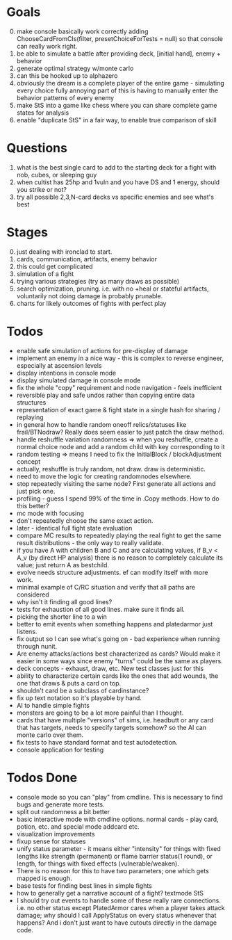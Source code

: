 ﻿Goals
==

0. make console basically work correctly adding ChooseCardFromCIs(filter, presetChoiceForTests = null) so that console can really work right.
1. be able to simulate a battle after providing deck, [initial hand], enemy + behavior
2. generate optimal strategy w/monte carlo
3. can this be hooked up to alphazero
4. obviously the dream is a complete player of the entire game - simulating every choice fully
	annoying part of this is having to manually enter the behavior patterns of every enemy
5. make StS into a game like chess where you can share complete game states for analysis
6. enable "duplicate StS" in a fair way, to enable true comparison of skill

Questions
==
1. what is the best single card to add to the starting deck for a fight with nob, cubes, or sleeping guy
2. when cultist has 25hp and 1vuln and you have DS and 1 energy, should you strike or not?
3. try all possible 2,3,N-card decks vs specific enemies and see what's best

Stages
==

0. just dealing with ironclad to start.
1. cards, communication, artifacts, enemy behavior
2. this could get complicated
3. simulation of a fight
4. trying various strategies (try as many draws as possible)
5. search optimization, pruning.  i.e. with no +heal or stateful artifacts, voluntarily not doing damage is probably prunable.
6. charts for likely outcomes of fights with perfect play

Todos
==
 - enable safe simulation of actions for pre-display of damage
 - implement an enemy in a nice way - this is complex to reverse engineer, especially at ascension levels
 - display intentions in console mode
 - display simulated damage in console mode
 - fix the whole "copy" requirement and node navigation - feels inefficient
 - reversible play and safe undos rather than copying entire data structures
 - representation of exact game & fight state in a single hash for sharing / replaying
 - in general how to handle random oneoff relics/statuses like frail/BTNodraw?  Really does seem easier to just patch the draw method.
 - handle reshuffle variation randomness => when you reshuffle, create a normal choice node and add a random child with key corresponding to it
 - random testing => means I need to fix the InitialBlock / blockAdjustment concept
 - actually, reshuffle is truly random, not draw. draw is deterministic.
 - need to move the logic for creating randomnodes elsewhere.
 - stop repeatedly visiting the same node?  First generate all actions and just pick one.
 - profiling - guess I spend 99% of the time in .Copy methods.  How to do this better?
 - mc mode with focusing
 - don't repeatedly choose the same exact action.
 - later - identical full fight state evaluation
 - compare MC results to repeatedly playing the real fight to get the same result distributions - the only way to really validate.
  - if you have A with children B and C and are calculating values, if B_v < A_v (by direct HP analysis) there is no reason to completely calculate its value; just return A as bestchild.
 - evolve needs structure adjustments.  ef can modify itself with more work.
 - minimal example of C/RC situation and verify that all paths are considered
 - why isn't it finding all good lines?
 - tests for exhaustion of all good lines. make sure it finds all.
 - picking the shorter line to a win 
 - better to emit events when something happens and platedarmor just listens.
 - fix output so I can see what's going on - bad experience when running through nunit.
 - Are enemy attacks/actions best characterized as cards?  Would make it easier in some ways since enemy "turns" could be the same as players.
 - deck concepts - exhaust, draw, etc.  New test classes just for this
 - ability to characterize certain cards like the ones that add wounds, the one that draws & puts a card on top.
 - shouldn't card be a subclass of cardinstance?
 - fix up text notation so it's playable by hand.
 - AI to handle simple fights
 - monsters are going to be a lot more painful than I thought.
 - cards that have multiple "versions" of sims, i.e. headbutt or any card that has targets, needs to specify targets somehow? so the AI can monte carlo over them.
 - fix tests to have standard format and test autodetection.
 - console application for testing
 

Todos Done
==
 - console mode so you can "play" from cmdline. This is necessary to find bugs and generate more tests.
 - split out randomness a bit better
 - basic interactive mode with cmdline options.  normal cards - play card, potion, etc. and special mode addcard etc.
 - visualization improvements
 - fixup sense for statuses
 - unify status parameter - it means either "intensity" for things with fixed lengths like strength (permanent) or flame barrier status(1 round), or length, for things with fixed effects (vulnerable/weaken).
 - There is no reason for this to have two parameters; one which gets mapped is enough.
 - base tests for finding best lines in simple fights
 - how to generally get a narrative account of a fight?  textmode StS
 - I should try out events to handle some of these really rare connections. i.e. no other status except PlatedArmor cares when a player takes attack damage; why should I call ApplyStatus on every status whenever that happens?  And i don't just want to have cutouts directly in the damage code.